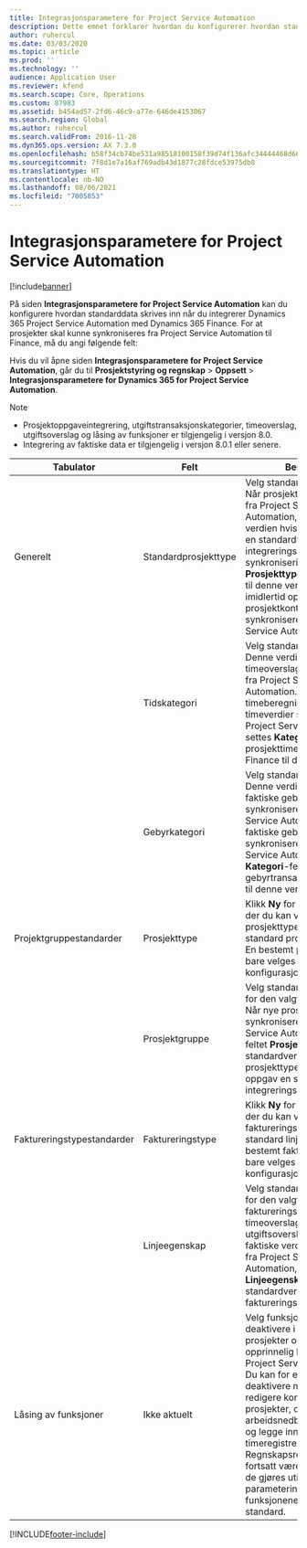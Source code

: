 ```yaml
---
title: Integrasjonsparametere for Project Service Automation
description: Dette emnet forklarer hvordan du konfigurerer hvordan standarddata skrives inn når du integrerer Microsoft Dynamics 365 for Project Service Automation med Microsoft Dynamics 365 Finance.
author: ruhercul
ms.date: 03/03/2020
ms.topic: article
ms.prod: ''
ms.technology: ''
audience: Application User
ms.reviewer: kfend
ms.search.scope: Core, Operations
ms.custom: 87983
ms.assetid: b454ad57-2fd6-46c9-a77e-646de4153067
ms.search.region: Global
ms.author: ruhercul
ms.search.validFrom: 2016-11-28
ms.dyn365.ops.version: AX 7.3.0
ms.openlocfilehash: b58f34cb74be531a98518100158f39d74f136afc34444468d666cd4e9394af6f
ms.sourcegitcommit: 7f8d1e7a16af769adb43d1877c28fdce53975db8
ms.translationtype: HT
ms.contentlocale: nb-NO
ms.lasthandoff: 08/06/2021
ms.locfileid: "7005853"
---
```

# <a name="project-service-automation-integration-parameters"></a>Integrasjonsparametere for Project Service Automation

[!include[banner](../includes/banner.md)]

På siden **Integrasjonsparametere for Project Service Automation** kan du konfigurere hvordan standarddata skrives inn når du integrerer Dynamics 365 Project Service Automation med Dynamics 365 Finance. For at prosjekter skal kunne synkroniseres fra Project Service Automation til Finance, må du angi følgende felt:

Hvis du vil åpne siden **Integrasjonsparametere for Project Service Automation**, går du til **Prosjektstyring og regnskap** \> **Oppsett** \> **Integrasjonsparametere for Dynamics 365 for Project Service Automation**. 

> [!NOTE]
> - Prosjektoppgaveintegrering, utgiftstransaksjonskategorier, timeoverslag, utgiftsoverslag og låsing av funksjoner er tilgjengelig i versjon 8.0.
> - Integrering av faktiske data er tilgjengelig i versjon 8.0.1 eller senere.


| Tabulator                    | Felt                | Beskrivelse |
|------------------------|----------------------|-------------|
| Generelt                | Standardprosjekttype | Velg standardprosjekttypen. Når prosjekter synkroniseres fra Project Service Automation, brukes denne verdien hvis du ikke oppgav en standardverdi i integreringsmalen. Under synkroniseringen angis feltet **Prosjekttype** i nye prosjekter til denne verdien. Verdien kan imidlertid oppdateres når prosjektkontraktlinjene synkroniseres fra Project Service Automation. |
|                        | Tidskategori        | Velg standard tidskategori. Denne verdien brukes når timeoverslag synkroniseres fra Project Service Automation. Når timeberegningene og faktiske timeverdier synkroniseres fra Project Service Automation, settes **Kategori**-feltet for nye prosjekttimeprognoser i Finance til denne verdien. |
|                        | Gebyrkategori         | Velg standard gebyrkategori. Denne verdien brukes når faktiske gebyrer synkroniseres fra Project Service Automation. Når faktiske gebyrer synkroniseres fra Project Service Automation, settes **Kategori**-feltet for nye gebyrtransaksjoner i Finance til denne verdien. |
| Projektgruppestandarder | Prosjekttype         | Klikk **Ny** for å legge til en rad der du kan velge prosjekttypen du vil angi standard prosjektgruppe for. En bestemt prosjekttype kan bare velges én gang i konfigurasjonen. |
|                        | Prosjektgruppe        | Velg standard prosjektgruppe for den valgte prosjekttypen. Når nye prosjekter synkroniseres fra Project Service Automation, settes feltet **Prosjektruppe** til standardverdien for prosjekttypen hvis du ikke oppgav en standardverdi i integreringsmalen. |
| Faktureringstypestandarder  | Faktureringstype         | Klikk **Ny** for å legge til en rad der du kan velge faktureringstypen du vil angi standard linjeegenskap for. En bestemt faktureringstype kan bare velges én gang i konfigurasjonen. |
|                        | Linjeegenskap        | Velg standard linjeegenskap for den valgte faktureringstypen. Når nye timeoverslag, nye utgiftsoverslag eller nye faktiske verdier synkroniseres fra Project Service Automation, settes **Linjeegenskap**-feltet til standardverdien for faktureringstypen. |
| Låsing av funksjoner  | Ikke aktuelt       | Velg funksjonaliteten for å deaktivere i Finance for prosjekter og kontrakter som opprinnelig kommer fra Project Service Automation. Du kan for eksempel deaktivere muligheten til å redigere kontrakter og prosjekter, opprette arbeidsnedbrytningsstrukturer og legge inn timeregistreringer i Finance. Regnskapsrelaterte felt vil fortsatt være aktivert, selv om de gjøres utilgjengelige av parameterinnstillingen. Alle funksjonene er aktivert som standard. |


[!INCLUDE[footer-include](../includes/footer-banner.md)]